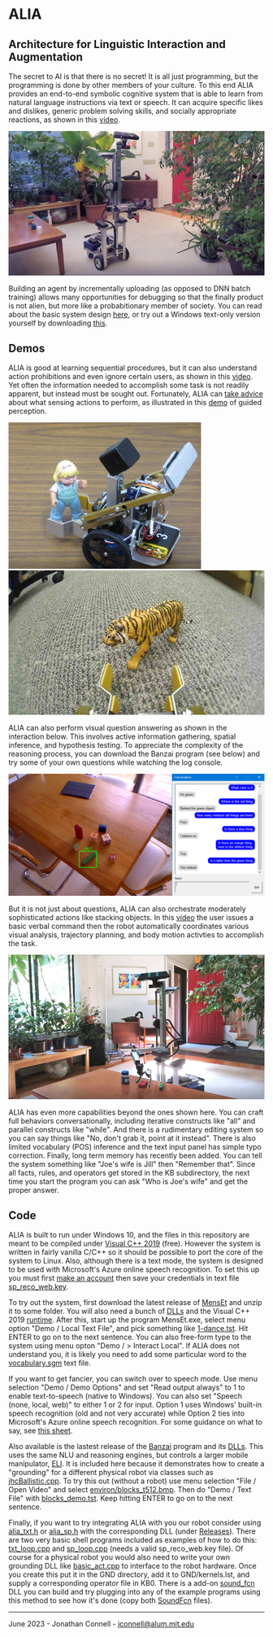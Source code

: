 # ALIA
## Architecture for Linguistic Interaction and Augmentation

The secret to AI is that there is no secret! It is all just programming, but the programming is done by other members of your culture. To this end ALIA provides an end-to-end symbolic cognitive system that is able to learn from natural language instructions via text or speech. It can acquire specific likes and dislikes, generic problem solving skills, and socially appropriate reactions, as shown in this [video](https://youtu.be/Yoq7n6lGhYo). 

![Stealing stuff](red_handed.jpg)

Building an agent by incrementally uploading (as opposed to DNN batch training) allows many opportunities for debugging so that the finally product is not alien, but more like a probabitionary member of society. You can read about the basic system design [here](https://arxiv.org/abs/1911.09782), or try out a Windows text-only version yourself by downloading [this](https://github.com/jconnell11/ALIA/releases/download/v5.10/alia_txt_v510.zip).

## Demos

ALIA is good at learning sequential procedures, but it can also understand action prohibitions and even ignore certain users, as shown in this 
[video](https://youtu.be/EjzdjWy3SKM). Yet often the information needed to accomplish some task is not readily apparent, but instead must be sought out. Fortunately, ALIA can [take advice](https://arxiv.org/abs/1911.11620) about what sensing actions to perform, as illustrated in this [demo](https://youtu.be/jZT1muSBjoc) of guided perception.

![MensEt advice taking](grab_Mary.jpg) ![MensEt guided perception](tiger.jpg)

ALIA can also perform visual question answering as shown in the interaction below. This involves active information gathering, spatial inference, and hypothesis testing. To appreciate the complexity of the reasoning process, you can download the Banzai program (see below) and try some of your own questions while watching the log console.

![Banzai blocks demo](blocks_demo.bmp)

But it is not just about questions, ALIA can also orchestrate moderately sophisticated actions like stacking objects. In this [video](https://youtu.be/9sdTyfvoMPg) the user issues a basic verbal command then the robot automatically coordinates various visual analysis, trajectory planning, and body motion activties to accomplish the task. 

![Banzai manipulation](stacking_sm.jpg)

ALIA has even more capabilities beyond the ones shown here.
You can craft full behaviors conversationally, including iterative constructs like "all" and parallel constructs like "while". And there is a rudimentary editing system so you can say things like "No, don't grab it, point at it instead". There is also limited vocabulary (POS) inference and the text input panel has simple typo correction.
Finally, long term memory has recently been added. You can tell the system something like "Joe's wife is Jill" then "Remember that". Since all facts, rules, and operators get stored in the KB subdirectory, the next time you start the program you can ask "Who is Joe's wife" and get the proper answer. 

## Code

ALIA is built to run under Windows 10, and the files in this repository are meant to be compiled under [Visual C++ 2019](https://visualstudio.microsoft.com/thank-you-downloading-visual-studio/?sku=Community&rel=16) (free). However the system is written in fairly vanilla C/C++ so it should be possible to port the core of the system to Linux. Also, although there is a text mode, the system is designed to be used with Microsoft's Azure online speech recognition. To set this up you must first [make an account](https://ms.portal.azure.com/#create/Microsoft.CognitiveServicesSpeechServices) then save your credentials in text file [sp_reco_web.key](robot/MensEt/sp_reco_web.key).

To try out the system, first download the latest release of [MensEt](https://github.com/jconnell11/ALIA/releases/download/v5.10/MensEt_v510.zip) and unzip it to some folder. You will also need a bunch of [DLLs](https://github.com/jconnell11/ALIA/releases/download/v5.10/MensEt_DLL.zip) and the Visual C++ 2019 [runtime](https://aka.ms/vs/16/release/vc_redist.x64.exe). After this, start up the program MensEt.exe, select menu option "Demo / Local Text File", and pick something like [1-dance.tst](robot/MensEt/test/1-dance.tst). Hit ENTER to go on to the next sentence. You can also free-form type to the system using menu opton "Demo / > Interact Local". If ALIA does not understand you, it is likely you need to add some particular word to the [vocabulary.sgm](robot/MensEt/language/vocabulary.sgm) text file.

If you want to get fancier, you can switch over to speech mode. Use menu selection "Demo / Demo Options" and set "Read output always" to 1 to enable text-to-speech (native to Windows). You can also set "Speech (none, local, web)" to either 1 or 2 for input. Option 1 uses Windows' built-in speech recognition (old and not very accurate) while Option 2 ties into Microsoft's Azure online speech recognition. For some guidance on what to say, see [this sheet](robot/MensEt/Robot_Dialog.pdf).

Also available is the lastest release of the [Banzai](https://github.com/jconnell11/ALIA/releases/download/v5.10/Banzai_v510.zip) program and its [DLLs](https://github.com/jconnell11/ALIA/releases/download/v5.10/Banzai_DLL.zip). This uses the same NLU and reasoning engines, but controls a larger mobile manipulator, [ELI](robot/Banzai/ELI_robot.jpg). It is included here because it demonstrates how to create a "grounding" for a different physical robot via classes such as [jhcBallistic.cpp](robot/common/Grounding/jhcBallistic.cpp). 
To try this out (without a robot) use menu selection "File / Open Video" and select [environ/blocks_t512.bmp](robot/Banzai/environ/blocks_t512.bmp). Then do "Demo / Text File" with [blocks_demo.tst](robot/Banzai/test/blocks_demo.tst). Keep hitting ENTER to go on to the next sentence. 

Finally, if you want to try integrating ALIA with you our robot consider using 
[alia_txt.h](audio/common/API/alia_txt.h) or [alia_sp.h](audio/common/API/alia_sp.h) with the corresponding DLL (under [Releases](https://github.com/jconnell11/ALIA/releases)). There are two very basic shell programs included as examples of how to do this: [txt_loop.cpp](deriv/alia_txt/txt_loop.cpp) and [sp_loop.cpp](deriv/alia_sp/sp_loop.cpp) (needs a valid sp_reco_web.key file). Of course for a physical robot you would also need to write your own grounding DLL like [basic_act.cpp](deriv/basic_act/basic_act.cpp) to interface to the robot hardware. Once you create this put it in the GND directory, add it to GND/kernels.lst, and supply a corresponding operator file in KB0. There is a add-on [sound_fcn](deriv/sound_fcn) DLL you can build and try plugging into any of the example programs using this method to see how it's done (copy both [SoundFcn](robot/MensEt/KB0) files).

---

June 2023 - Jonathan Connell - jconnell@alum.mit.edu


